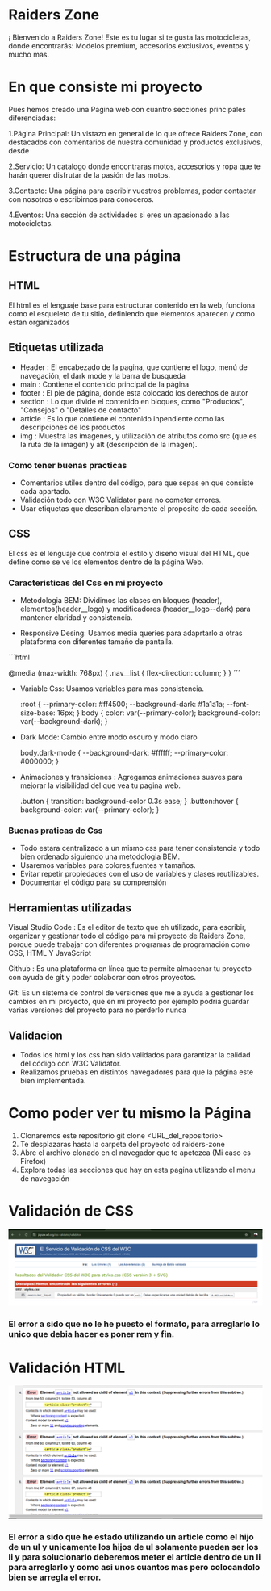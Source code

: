 # Raiders Zone

¡ Bienvenido a Raiders Zone! Este es tu lugar si te gusta las motocicletas, donde encontrarás: Modelos premium, accesorios exclusivos,
eventos y mucho mas.

# En que consiste mi proyecto

Pues hemos creado una Pagina web con cuantro secciones principales diferenciadas:

1.Página Principal: Un vistazo en general de lo que ofrece Raiders Zone, con destacados con comentarios de nuestra comunidad y productos exclusivos, desde 

2.Servicio: Un catalogo donde encontraras motos, accesorios y ropa que te harán querer disfrutar de la pasión de las motos.

3.Contacto: Una página para escribir vuestros problemas, poder contactar con nosotros o escribirnos para conoceros.

4.Eventos: Una sección de actividades si eres un apasionado a las motocicletas.

# Estructura de una página

## HTML

El html es el lenguaje base para estructurar contenido en la web, funciona como el esqueleto de tu sitio, definiendo que elementos aparecen y como estan organizados

## Etiquetas utilizada
- Header : El encabezado de la pagina, que contiene el logo, menú de navegación, el dark mode y la barra de busqueda
- main : Contiene el contenido principal de la página
- footer : El pie de página, donde esta colocado los derechos de autor
- section : Lo que divide el contenido en bloques, como "Productos", "Consejos" o "Detalles de contacto"
- article : Es lo que contiene el contenido inpendiente como las descripciones de los productos
- img : Muestra las imagenes, y utilización de atributos como src (que es la ruta de la imagen) y alt (descripción de la imagen).

### Como tener buenas practicas 

- Comentarios utiles dentro del código, para que sepas en que consiste cada apartado.
- Validación todo con W3C Validator para no cometer errores.
- Usar etiquetas que describan claramente el proposito de cada sección.


## CSS

El css es el lenguaje que controla el estilo y diseño visual del HTML, que define como se ve los elementos dentro de la página Web.

### Caracteristicas del Css en mi proyecto

- Metodologia BEM: Dividimos las clases en bloques (header), elementos(header__logo) y modificadores (header__logo--dark) para mantener claridad y consistencia.
  
- Responsive Desing: Usamos media queries para adaprtarlo a otras plataforma con diferentes tamaño de pantalla.

´´´html

   @media (max-width: 768px) {
    .nav__list {
        flex-direction: column;
    }
}
´´´

  - Variable Css: Usamos variables para mas consistencia.

    :root {
    --primary-color: #ff4500;
    --background-dark: #1a1a1a;
    --font-size-base: 16px;
}
    body {
      color: var(--primary-color);
      background-color: var(--background-dark);
}


- Dark Mode: Cambio entre modo oscuro y modo claro

  body.dark-mode {
    --background-dark: #ffffff;
    --primary-color: #000000;
}

- Animaciones y transiciones : Agregamos animaciones suaves para mejorar la visibilidad del que vea tu pagina web.

  .button {
    transition: background-color 0.3s ease;
}
.button:hover {
    background-color: var(--primary-color);
}




### Buenas praticas de Css
- Todo estara centralizado a un mismo css para tener consistencia y todo bien ordenado siguiendo una metodologia BEM.
- Usaremos variables para colores,fuentes y tamaños.
- Evitar repetir propiedades con el uso de variables y clases reutilizables.
- Documentar el código para su comprensión
  

## Herramientas utilizadas

Visual Studio Code : Es el editor de texto que eh utilizado, para escribir, organizar y gestionar todo el código para mi proyecto de Raiders Zone, porque puede trabajar con diferentes programas de programación como CSS, HTML Y JavaScript

Github : Es una plataforma en línea que te permite almacenar tu proyecto con ayuda de git y poder colaborar con otros proyectos.

Git: Es un sistema de control de versiones que me a  ayuda a gestionar los cambios en mi proyecto, que en mi proyecto por ejemplo podria guardar varias versiones del proyecto para no perderlo nunca 

## Validacion

- Todos los html y los css han sido validados para garantizar la calidad del código con W3C Validator.
- Realizamos pruebas en distintos navegadores para que la página este bien implementada.

# Como poder ver tu mismo la Página

1. Clonaremos este repositorio
   git clone <URL_del_repositorio>
2. Te desplazaras hasta la carpeta del proyecto
   cd raiders-zone
3. Abre el archivo clonado en el navegador que te apetezca (Mi caso es Firefox)
4. Explora todas las secciones que hay en esta pagina utilizando el menu de navegación







# Validación de CSS

![Erro en el Css](./assets/csserror.PNG)



### El error a sido que no le he puesto el formato, para arreglarlo lo unico que debia hacer es poner rem y fin.




# Validación HTML

![Error en el HTML](./assets/Errorpaginaservicio.PNG)


### El error a sido que he estado utilizando un article como el hijo de un ul y unicamente los hijos de ul solamente pueden ser los li y para solucionarlo deberemos meter el article dentro de un li para arreglarlo y como asi unos cuantos mas pero colocandolo bien se arregla el error.

